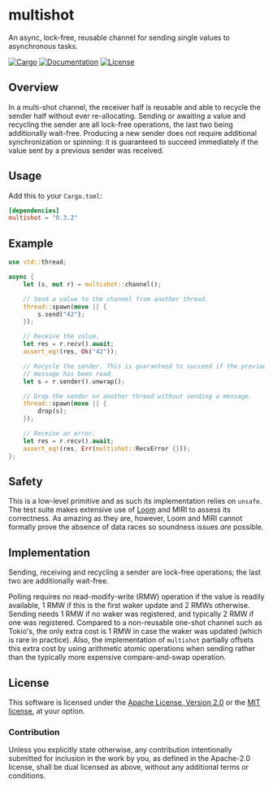 # multishot

An async, lock-free, reusable channel for sending single values to asynchronous
tasks.

[![Cargo](https://img.shields.io/crates/v/multishot.svg)](https://crates.io/crates/multishot)
[![Documentation](https://docs.rs/multishot/badge.svg)](https://docs.rs/multishot)
[![License](https://img.shields.io/badge/license-MIT%2FApache--2.0-blue.svg)](https://github.com/asynchronics/multishot#license)

## Overview

In a multi-shot channel, the receiver half is reusable and able to recycle the
sender half without ever re-allocating. Sending or awaiting a value and
recycling the sender are all lock-free operations, the last two being
additionally wait-free. Producing a new sender does not require additional
synchronization or spinning: it is guaranteed to succeed immediately if the
value sent by a previous sender was received.

## Usage

Add this to your `Cargo.toml`:

```toml
[dependencies]
multishot = "0.3.2"
```

## Example

```rust
use std::thread;

async {
    let (s, mut r) = multishot::channel();

    // Send a value to the channel from another thread.
    thread::spawn(move || {
        s.send("42");
    });

    // Receive the value.
    let res = r.recv().await;
    assert_eq!(res, Ok("42"));

    // Recycle the sender. This is guaranteed to succeed if the previous
    // message has been read.
    let s = r.sender().unwrap();

    // Drop the sender on another thread without sending a message.
    thread::spawn(move || {
        drop(s);
    });

    // Receive an error.
    let res = r.recv().await;
    assert_eq!(res, Err(multishot::RecvError {}));
};
```

## Safety

This is a low-level primitive and as such its implementation relies on `unsafe`.
The test suite makes extensive use of [Loom] and MIRI to assess its correctness.
As amazing as they are, however, Loom and MIRI cannot formally prove the absence
of data races so soundness issues _are_ possible.

[Loom]: https://github.com/tokio-rs/loom


## Implementation

Sending, receiving and recycling a sender are lock-free operations; the last two
are additionally wait-free.

Polling requires no read-modify-write (RMW) operation if the value is readily
available, 1 RMW if this is the first waker update and 2 RMWs otherwise. Sending
needs 1 RMW if no waker was registered, and typically 2 RMW if one was
registered. Compared to a non-reusable one-shot channel such as Tokio's, the
only extra cost is 1 RMW in case the waker was updated (which is rare in
practice). Also, the implementation of `multishot` partially offsets this extra
cost by using arithmetic atomic operations when sending rather than the
typically more expensive compare-and-swap operation.


## License

This software is licensed under the [Apache License, Version 2.0](LICENSE-APACHE) or the
[MIT license](LICENSE-MIT), at your option.

### Contribution

Unless you explicitly state otherwise, any contribution intentionally submitted
for inclusion in the work by you, as defined in the Apache-2.0 license, shall be
dual licensed as above, without any additional terms or conditions.
